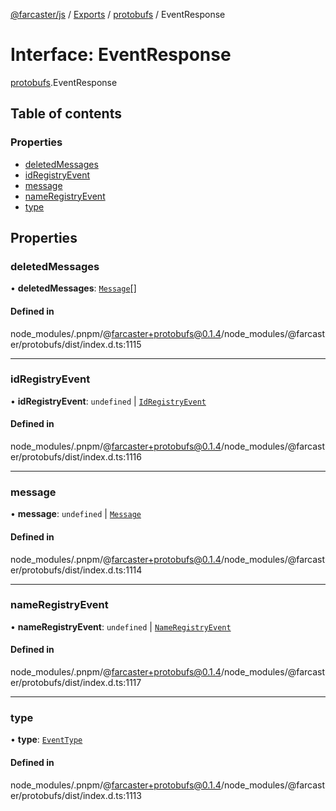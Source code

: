 [@farcaster/js](../README.md) / [Exports](../modules.md) / [protobufs](../modules/protobufs.md) / EventResponse

# Interface: EventResponse

[protobufs](../modules/protobufs.md).EventResponse

## Table of contents

### Properties

- [deletedMessages](protobufs.EventResponse.md#deletedmessages)
- [idRegistryEvent](protobufs.EventResponse.md#idregistryevent)
- [message](protobufs.EventResponse.md#message)
- [nameRegistryEvent](protobufs.EventResponse.md#nameregistryevent)
- [type](protobufs.EventResponse.md#type)

## Properties

### deletedMessages

• **deletedMessages**: [`Message`](../modules/protobufs.md#message)[]

#### Defined in

node_modules/.pnpm/@farcaster+protobufs@0.1.4/node_modules/@farcaster/protobufs/dist/index.d.ts:1115

___

### idRegistryEvent

• **idRegistryEvent**: `undefined` \| [`IdRegistryEvent`](../modules/protobufs.md#idregistryevent)

#### Defined in

node_modules/.pnpm/@farcaster+protobufs@0.1.4/node_modules/@farcaster/protobufs/dist/index.d.ts:1116

___

### message

• **message**: `undefined` \| [`Message`](../modules/protobufs.md#message)

#### Defined in

node_modules/.pnpm/@farcaster+protobufs@0.1.4/node_modules/@farcaster/protobufs/dist/index.d.ts:1114

___

### nameRegistryEvent

• **nameRegistryEvent**: `undefined` \| [`NameRegistryEvent`](../modules/protobufs.md#nameregistryevent)

#### Defined in

node_modules/.pnpm/@farcaster+protobufs@0.1.4/node_modules/@farcaster/protobufs/dist/index.d.ts:1117

___

### type

• **type**: [`EventType`](../enums/protobufs.EventType.md)

#### Defined in

node_modules/.pnpm/@farcaster+protobufs@0.1.4/node_modules/@farcaster/protobufs/dist/index.d.ts:1113
